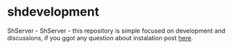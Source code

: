 # shdevelopment
ShServer - ShServer - this repository is simple focused on development and discussions, if you ggot any question about instalation post [here](https://www.elitepvpers.com/forum/shaiya-pserver-development/).
